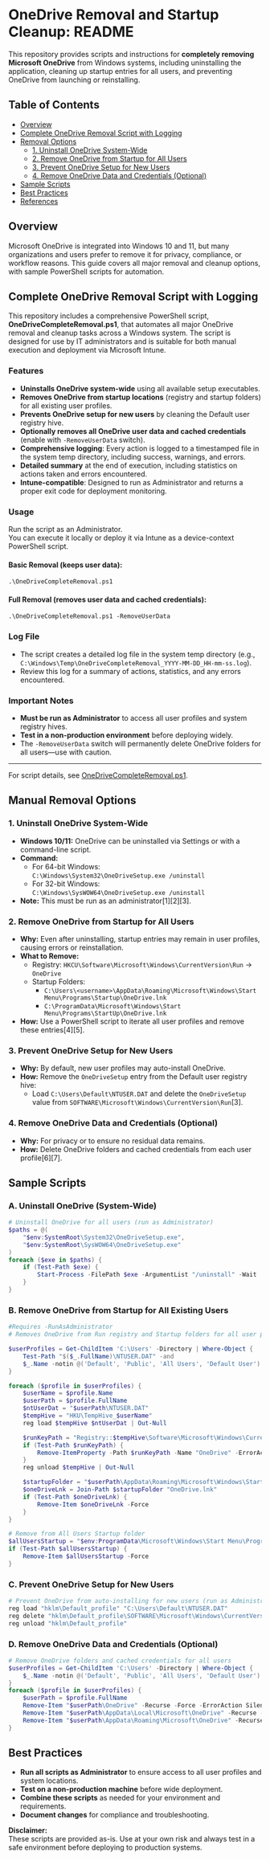# OneDrive Removal and Startup Cleanup: README

This repository provides scripts and instructions for **completely removing Microsoft OneDrive** from Windows systems, including uninstalling the application, cleaning up startup entries for all users, and preventing OneDrive from launching or reinstalling.

## Table of Contents

- [Overview](#overview)
- [Complete OneDrive Removal Script with Logging](#complete-onedrive-removal-script-with-logging)
- [Removal Options](#removal-options)
  - [1. Uninstall OneDrive System-Wide](#1-uninstall-onedrive-system-wide)
  - [2. Remove OneDrive from Startup for All Users](#2-remove-onedrive-from-startup-for-all-users)
  - [3. Prevent OneDrive Setup for New Users](#3-prevent-onedrive-setup-for-new-users)
  - [4. Remove OneDrive Data and Credentials (Optional)](#4-remove-onedrive-data-and-credentials-optional)
- [Sample Scripts](#sample-scripts)
- [Best Practices](#best-practices)
- [References](#references)

## Overview

Microsoft OneDrive is integrated into Windows 10 and 11, but many organizations and users prefer to remove it for privacy, compliance, or workflow reasons. This guide covers all major removal and cleanup options, with sample PowerShell scripts for automation.


## Complete OneDrive Removal Script with Logging

This repository includes a comprehensive PowerShell script, **OneDriveCompleteRemoval.ps1**, that automates all major OneDrive removal and cleanup tasks across a Windows system. The script is designed for use by IT administrators and is suitable for both manual execution and deployment via Microsoft Intune.

### Features

- **Uninstalls OneDrive system-wide** using all available setup executables.
- **Removes OneDrive from startup locations** (registry and startup folders) for all existing user profiles.
- **Prevents OneDrive setup for new users** by cleaning the Default user registry hive.
- **Optionally removes all OneDrive user data and cached credentials** (enable with `-RemoveUserData` switch).
- **Comprehensive logging**: Every action is logged to a timestamped file in the system temp directory, including success, warnings, and errors.
- **Detailed summary** at the end of execution, including statistics on actions taken and errors encountered.
- **Intune-compatible**: Designed to run as Administrator and returns a proper exit code for deployment monitoring.

### Usage

Run the script as an Administrator.  
You can execute it locally or deploy it via Intune as a device-context PowerShell script.

#### Basic Removal (keeps user data):

```
.\OneDriveCompleteRemoval.ps1
```

#### Full Removal (removes user data and cached credentials):

```
.\OneDriveCompleteRemoval.ps1 -RemoveUserData
```

### Log File

- The script creates a detailed log file in the system temp directory (e.g., `C:\Windows\Temp\OneDriveCompleteRemoval_YYYY-MM-DD_HH-mm-ss.log`).
- Review this log for a summary of actions, statistics, and any errors encountered.

### Important Notes

- **Must be run as Administrator** to access all user profiles and system registry hives.
- **Test in a non-production environment** before deploying widely.
- The `-RemoveUserData` switch will permanently delete OneDrive folders for all users—use with caution.

---

For script details, see [OneDriveCompleteRemoval.ps1](OneDriveCompleteRemoval.ps1).


## Manual Removal Options

### 1. Uninstall OneDrive System-Wide

- **Windows 10/11:** OneDrive can be uninstalled via Settings or with a command-line script.
- **Command:**
  - For 64-bit Windows:  
    `C:\Windows\System32\OneDriveSetup.exe /uninstall`
  - For 32-bit Windows:  
    `C:\Windows\SysWOW64\OneDriveSetup.exe /uninstall`
- **Note:** This must be run as an administrator[1][2][3].

### 2. Remove OneDrive from Startup for All Users

- **Why:** Even after uninstalling, startup entries may remain in user profiles, causing errors or reinstallation.
- **What to Remove:**
  - Registry: `HKCU\Software\Microsoft\Windows\CurrentVersion\Run` → `OneDrive`
  - Startup Folders:  
    - `C:\Users\<username>\AppData\Roaming\Microsoft\Windows\Start Menu\Programs\Startup\OneDrive.lnk`
    - `C:\ProgramData\Microsoft\Windows\Start Menu\Programs\StartUp\OneDrive.lnk`
- **How:** Use a PowerShell script to iterate all user profiles and remove these entries[4][5].

### 3. Prevent OneDrive Setup for New Users

- **Why:** By default, new user profiles may auto-install OneDrive.
- **How:** Remove the `OneDriveSetup` entry from the Default user registry hive:
  - Load `C:\Users\Default\NTUSER.DAT` and delete the `OneDriveSetup` value from `SOFTWARE\Microsoft\Windows\CurrentVersion\Run`[3].

### 4. Remove OneDrive Data and Credentials (Optional)

- **Why:** For privacy or to ensure no residual data remains.
- **How:** Delete OneDrive folders and cached credentials from each user profile[6][7].

## Sample Scripts

### A. Uninstall OneDrive (System-Wide)

```powershell
# Uninstall OneDrive for all users (run as Administrator)
$paths = @(
    "$env:SystemRoot\System32\OneDriveSetup.exe",
    "$env:SystemRoot\SysWOW64\OneDriveSetup.exe"
)
foreach ($exe in $paths) {
    if (Test-Path $exe) {
        Start-Process -FilePath $exe -ArgumentList "/uninstall" -Wait
    }
}
```

### B. Remove OneDrive from Startup for All Existing Users

```powershell
#Requires -RunAsAdministrator
# Removes OneDrive from Run registry and Startup folders for all user profiles

$userProfiles = Get-ChildItem 'C:\Users' -Directory | Where-Object {
    Test-Path "$($_.FullName)\NTUSER.DAT" -and
    $_.Name -notin @('Default', 'Public', 'All Users', 'Default User')
}

foreach ($profile in $userProfiles) {
    $userName = $profile.Name
    $userPath = $profile.FullName
    $ntUserDat = "$userPath\NTUSER.DAT"
    $tempHive = "HKU\TempHive_$userName"
    reg load $tempHive $ntUserDat | Out-Null

    $runKeyPath = "Registry::$tempHive\Software\Microsoft\Windows\CurrentVersion\Run"
    if (Test-Path $runKeyPath) {
        Remove-ItemProperty -Path $runKeyPath -Name "OneDrive" -ErrorAction SilentlyContinue
    }
    reg unload $tempHive | Out-Null

    $startupFolder = "$userPath\AppData\Roaming\Microsoft\Windows\Start Menu\Programs\Startup"
    $oneDriveLnk = Join-Path $startupFolder "OneDrive.lnk"
    if (Test-Path $oneDriveLnk) {
        Remove-Item $oneDriveLnk -Force
    }
}

# Remove from All Users Startup folder
$allUsersStartup = "$env:ProgramData\Microsoft\Windows\Start Menu\Programs\StartUp\OneDrive.lnk"
if (Test-Path $allUsersStartup) {
    Remove-Item $allUsersStartup -Force
}
```

### C. Prevent OneDrive Setup for New Users

```powershell
# Prevent OneDrive from auto-installing for new users (run as Administrator)
reg load "hklm\Default_profile" "C:\Users\Default\NTUSER.DAT"
reg delete "hklm\Default_profile\SOFTWARE\Microsoft\Windows\CurrentVersion\Run" /v "OneDriveSetup" /f
reg unload "hklm\Default_profile"
```

### D. Remove OneDrive Data and Credentials (Optional)

```powershell
# Remove OneDrive folders and cached credentials for all users
$userProfiles = Get-ChildItem 'C:\Users' -Directory | Where-Object {
    $_.Name -notin @('Default', 'Public', 'All Users', 'Default User')
}
foreach ($profile in $userProfiles) {
    $userPath = $profile.FullName
    Remove-Item "$userPath\OneDrive" -Recurse -Force -ErrorAction SilentlyContinue
    Remove-Item "$userPath\AppData\Local\Microsoft\OneDrive" -Recurse -Force -ErrorAction SilentlyContinue
    Remove-Item "$userPath\AppData\Roaming\Microsoft\OneDrive" -Recurse -Force -ErrorAction SilentlyContinue
}
```

## Best Practices

- **Run all scripts as Administrator** to ensure access to all user profiles and system locations.
- **Test on a non-production machine** before wide deployment.
- **Combine these scripts** as needed for your environment and requirements.
- **Document changes** for compliance and troubleshooting.


**Disclaimer:**  
These scripts are provided as-is. Use at your own risk and always test in a safe environment before deploying to production systems.
